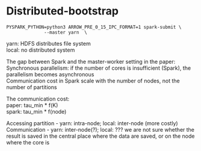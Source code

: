 # Distributed-bootstrap
    PYSPARK_PYTHON=python3 ARROW_PRE_0_15_IPC_FORMAT=1 spark-submit \
                  --master yarn  \
                  
yarn: HDFS distributes file system  
local: no distributed system

The gap between Spark and the master-worker setting in the paper:  
Synchronous parallelism: if the number of cores is insufficient (Spark), the parallelism becomes asynchronous  
Communication cost in Spark scale with the number of nodes, not the number of partitions

The communication cost:  
paper: tau_min * f(K)  
spark: tau_min * f(node)  

Accessing partition - yarn: intra-node; local: inter-node (more costly)  
Communication - yarn: inter-node(?); local: ??? we are not sure whether the result is saved in the central place where the data are saved, or on the node where the core is

